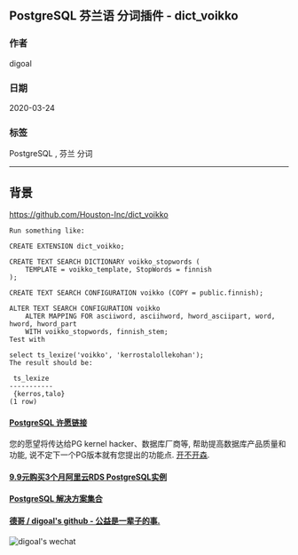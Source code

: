 ## PostgreSQL 芬兰语 分词插件 - dict_voikko  
                  
### 作者                                                                                  
digoal                                                                                                                           
                                    
### 日期                                                                                                                           
2020-03-24                                                                                                                       
                                                                                                                           
### 标签                                                                                                                           
PostgreSQL , 芬兰 分词    
                               
----                         
                                    
## 背景                
https://github.com/Houston-Inc/dict_voikko  
  
```  
Run something like:  
  
CREATE EXTENSION dict_voikko;  
  
CREATE TEXT SEARCH DICTIONARY voikko_stopwords (  
    TEMPLATE = voikko_template, StopWords = finnish  
);  
  
CREATE TEXT SEARCH CONFIGURATION voikko (COPY = public.finnish);  
  
ALTER TEXT SEARCH CONFIGURATION voikko   
    ALTER MAPPING FOR asciiword, asciihword, hword_asciipart, word, hword, hword_part   
    WITH voikko_stopwords, finnish_stem;  
Test with  
  
select ts_lexize('voikko', 'kerrostalollekohan');  
The result should be:  
  
 ts_lexize     
-----------  
 {kerros,talo}  
(1 row)  
```  
  
  
  
  
  
  
  
  
  
  
  
  
  
  
  
  
  
  
  
  
  
  
  
  
  
  
  
  
  
  
  
  
  
  
  
  
  
  
  
  
  
  
  
  
#### [PostgreSQL 许愿链接](https://github.com/digoal/blog/issues/76 "269ac3d1c492e938c0191101c7238216")
您的愿望将传达给PG kernel hacker、数据库厂商等, 帮助提高数据库产品质量和功能, 说不定下一个PG版本就有您提出的功能点. [开不开森](https://github.com/digoal/blog/issues/76 "269ac3d1c492e938c0191101c7238216").  
  
  
#### [9.9元购买3个月阿里云RDS PostgreSQL实例](https://www.aliyun.com/database/postgresqlactivity "57258f76c37864c6e6d23383d05714ea")
  
  
#### [PostgreSQL 解决方案集合](https://yq.aliyun.com/topic/118 "40cff096e9ed7122c512b35d8561d9c8")
  
  
#### [德哥 / digoal's github - 公益是一辈子的事.](https://github.com/digoal/blog/blob/master/README.md "22709685feb7cab07d30f30387f0a9ae")
  
  
![digoal's wechat](../pic/digoal_weixin.jpg "f7ad92eeba24523fd47a6e1a0e691b59")
  
